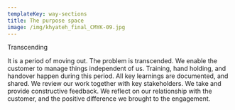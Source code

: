 ```yaml
---
templateKey: way-sections
title: The purpose space
image: /img/khyateh_final_CMYK-09.jpg
---
```


Transcending

It is a period of moving out. The problem is transcended. We enable the customer to manage things independent of us. Training, hand holding, and handover happen during this period. All key learnings are documented, and shared. We review our work together with key stakeholders. We take and provide constructive feedback. We reflect on our relationship with the customer, and the positive difference we brought to the engagement.

